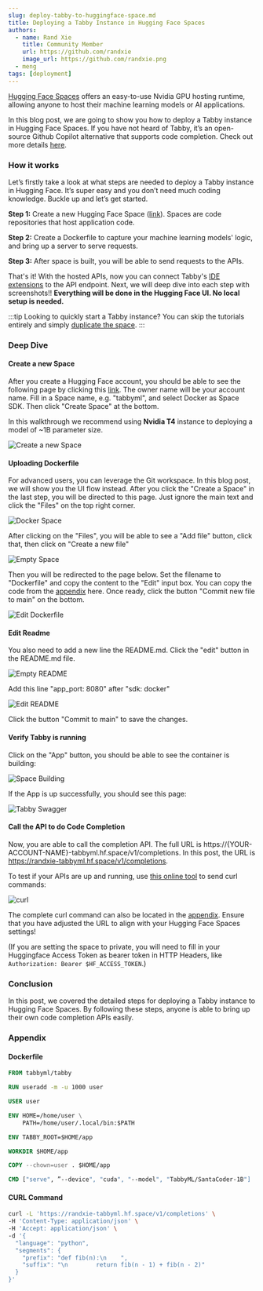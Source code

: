 ```yaml
---
slug: deploy-tabby-to-huggingface-space.md
title: Deploying a Tabby Instance in Hugging Face Spaces
authors:
  - name: Rand Xie
    title: Community Member
    url: https://github.com/randxie
    image_url: https://github.com/randxie.png
  - meng
tags: [deployment]
---
```


[Hugging Face Spaces](https://huggingface.co/spaces) offers an easy-to-use Nvidia GPU hosting runtime, allowing anyone to host their machine learning models or AI applications.

In this blog post, we are going to show you how to deploy a Tabby instance in Hugging Face Spaces. If you have not heard of Tabby, it’s an open-source Github Copilot alternative that supports code completion.
Check out more details [here](https://github.com/TabbyML/tabby).

### How it works

Let’s firstly take a look at what steps are needed to deploy a Tabby instance in Hugging Face. It’s super easy and you don’t need much coding knowledge. Buckle up and let’s get started.

**Step 1:** Create a new Hugging Face Space ([link](https://huggingface.co/new-space)). Spaces are code repositories that host application code.

**Step 2:** Create a Dockerfile to capture your machine learning models' logic, and bring up a server to serve requests.

**Step 3:** After space is built, you will be able to send requests to the APIs.

That's it! With the hosted APIs, now you can connect Tabby's [IDE extensions](/docs/getting-started) to the API endpoint. Next, we will deep dive into each step with screenshots!!
**Everything will be done in the Hugging Face UI. No local setup is needed.**

:::tip
Looking to quickly start a Tabby instance? You can skip the tutorials entirely and simply [duplicate the space](https://huggingface.co/spaces/randxie/tabbyml?duplicate=true).
:::

### Deep Dive

#### Create a new Space

After you create a Hugging Face account, you should be able to see the following page by clicking this [link](https://huggingface.co/new-space).
The owner name will be your account name. Fill in a Space name, e.g. "tabbyml", and select Docker as Space SDK. Then click "Create Space" at the bottom.

In this walkthrough we recommend using **Nvidia T4** instance to deploying a model of ~1B parameter size.

![Create a new Space](./new-space.png)

#### Uploading Dockerfile

For advanced users, you can leverage the Git workspace. In this blog post, we will show you the UI flow instead. After you click the "Create a Space" in the last step, you will be directed to this page. Just ignore the main text and click the "Files" on the top right corner.

![Docker Space](./docker-space.png)

After clicking on the "Files", you will be able to see a "Add file" button, click that, then click on "Create a new file"

![Empty Space](./empty-space.png)

Then you will be redirected to the page below. Set the filename to "Dockerfile" and copy the content to the "Edit" input box. You can copy the code from the [appendix](#dockerfile) here. Once ready, click the button "Commit new file to main" on the bottom.

![Edit Dockerfile](./edit-dockerfile.png)

#### Edit Readme

You also need to add a new line the README.md. Click the "edit" button in the README.md file.


![Empty README](./empty-readme.png)

Add this line "app_port: 8080" after "sdk: docker"

![Edit README](./edit-readme.png)

Click the button "Commit to main" to save the changes.

#### Verify Tabby is running

Click on the "App" button, you should be able to see the container is building:

![Space Building](./building.png)

If the App is up successfully, you should see this page:

![Tabby Swagger](./tabby-swagger.png)

#### Call the API to do Code Completion

Now, you are able to call the completion API. The full URL is https://{YOUR-ACCOUNT-NAME}-tabbyml.hf.space/v1/completions. In this post, the URL is https://randxie-tabbyml.hf.space/v1/completions.

To test if your APIs are up and running, use [this online tool](https://reqbin.com/curl) to send curl commands:

![curl](./curl.png)

The complete curl command can also be located in the [appendix](#curl-command). Ensure that you have adjusted the URL to align with your Hugging Face Spaces settings!

(If you are setting the space to private, you will need to fill in your Huggingface Access Token as bearer token in HTTP Headers, like `Authorization: Bearer $HF_ACCESS_TOKEN`.)

### Conclusion
In this post, we covered the detailed steps for deploying a Tabby instance to Hugging Face Spaces. By following these steps, anyone is able to bring up their own code completion APIs easily.

### Appendix

#### Dockerfile
```Dockerfile
FROM tabbyml/tabby

RUN useradd -m -u 1000 user

USER user

ENV HOME=/home/user \
    PATH=/home/user/.local/bin:$PATH

ENV TABBY_ROOT=$HOME/app

WORKDIR $HOME/app

COPY --chown=user . $HOME/app

CMD ["serve", ”--device", "cuda", "--model", "TabbyML/SantaCoder-1B"]

```

#### CURL Command
```bash
curl -L 'https://randxie-tabbyml.hf.space/v1/completions' \
-H 'Content-Type: application/json' \
-H 'Accept: application/json' \
-d '{
  "language": "python",
  "segments": {
    "prefix": "def fib(n):\n    ",
    "suffix": "\n        return fib(n - 1) + fib(n - 2)"
  }
}'
```
